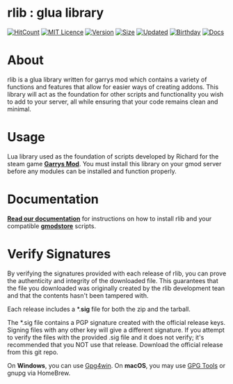 # rlib : glua library

[![HitCount](https://hits.seeyoufarm.com/api/count/incr/badge.svg?url=https%3A%2F%2Fgithub.com%2Fim-richard%2Frlib&count_bg=%235A3DC8&title_bg=%23555555&icon=reasonstudios.svg)](https://rlib.io)
[![MIT Licence](https://img.shields.io/badge/license-MIT-blue.svg)](https://opensource.org/licenses/mit-license.php)
[![Version](https://img.shields.io/github/v/release/im-richard/rlib.svg?color=CA5DC3)](https://rlib.io)
[![Size](https://img.shields.io/github/repo-size/im-richard/rlib.svg?color=%23FF1B67&label=size&logo=lua)](https://get.rlib.io)
[![Updated](https://img.shields.io/github/last-commit/im-richard/rlib.svg?label=updated)](https://rlib.io)
[![Birthday](https://img.shields.io/badge/birthday-march%202019-%230C743D.svg?color=%230C743D&label=birthday&logo=cakephp&logoColor=white)](https://rlib.io)
[![Docs](https://img.shields.io/badge/docs-view-orange.svg)](https://docs.rlib.io)

# About

rlib is a glua library written for garrys mod which contains a variety of functions and features that allow for easier ways of creating addons. This library will act as the foundation for other scripts and functionality you wish to add to your server, all while ensuring that your code remains clean and minimal.

# Usage

Lua library used as the foundation of scripts developed by Richard for the steam game **[Garrys Mod](https://store.steampowered.com/app/4000/Garrys_Mod/)**.
You must install this library on your gmod server before any modules can be installed and function properly.

# Documentation

**[Read our documentation](https://docs.rlib.io/)** for instructions on how to install rlib and your compatible **[gmodstore](https://gmodstore.com/)** scripts.

# Verify Signatures

By verifying the signatures provided with each release of rlib, you can prove the authenticity and integrity of the downloaded file. This guarantees that the file you downloaded was originally created by the rlib development tean and that the contents hasn't been tampered with.

Each release includes a *.**sig** file for both the zip and the tarball.

The *.sig file contains a PGP signature created with the official release keys. Signing files with any other key will give a different signature. If you attempt to verify the files with the provided .sig file and it does not verify; it's recommended that you NOT use that release. Download the official release from this git repo.

On **Windows**, you can use [Gpg4win](https://www.gpg4win.org/).
On **macOS**, you may use [GPG Tools](https://gpgtools.org/) or gnupg via HomeBrew.
